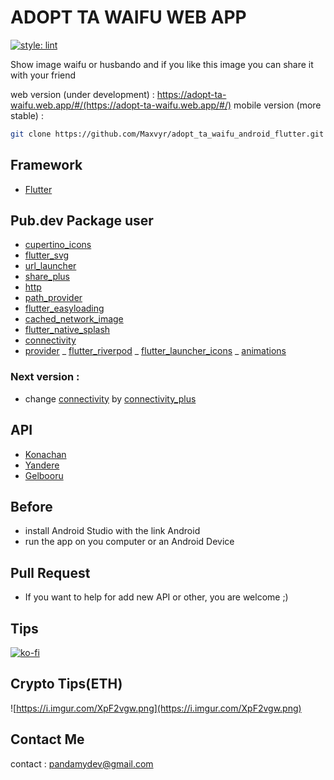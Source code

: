 # ADOPT TA WAIFU WEB APP

[![style: lint](https://img.shields.io/badge/style-lint-4BC0F5.svg)](https://pub.dev/packages/lint)

Show image waifu or husbando and if you like this image you can share it with your friend

web version (under development) : https://adopt-ta-waifu.web.app/#/(https://adopt-ta-waifu.web.app/#/)
mobile version (more stable) :

```zsh
git clone https://github.com/Maxvyr/adopt_ta_waifu_android_flutter.git
```

## Framework

- [Flutter](https://flutter.dev/)

## Pub.dev Package user

- [cupertino_icons](https://pub.dev/packages/cupertino_iconse)
- [flutter_svg](https://pub.dev/packages/flutter_svg)
- [url_launcher](https://pub.dev/packages/url_launcher)
- [share_plus](https://pub.dev/packages/share_plus)
- [http](https://pub.dev/packages/http)
- [path_provider](https://pub.dev/packages/path_provider)
- [flutter_easyloading](https://pub.dev/packages/flutter_easyloading)
- [cached_network_image](https://pub.dev/packages/cached_network_image)
- [flutter_native_splash](https://pub.dev/packages/flutter_native_splash)
- [connectivity](https://pub.dev/packages/connectivity)
- [provider](https://pub.dev/packages/provider)
_ [flutter_riverpod](https://pub.dev/packages/flutter_riverpod)
_ [flutter_launcher_icons](https://pub.dev/packages/flutter_launcher_icons)
_ [animations](https://pub.dev/packages/animations)


### Next version :

- change [connectivity](https://pub.dev/packages/connectivity) by [connectivity_plus](https://pub.dev/packages/connectivity_plus)

## API

- [Konachan](https://konachan.com/post)
- [Yandere](https://yande.re/post)
- [Gelbooru](https://gelbooru.com/index.php?page=post&s=list&tags=all)

## Before

- install Android Studio with the link Android
- run the app on you computer or an Android Device

## Pull Request

- If you want to help for add new API or other, you are welcome ;)

## Tips

[![ko-fi](https://ko-fi.com/img/githubbutton_sm.svg)](https://ko-fi.com/A0A72UVP8)

## Crypto Tips(ETH)

![https://i.imgur.com/XpF2vgw.png](https://i.imgur.com/XpF2vgw.png)

## Contact Me

contact : [pandamydev@gmail.com](mailto:pandamydev@gmail.com)
